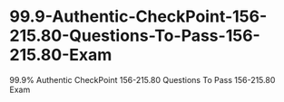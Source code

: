 # 99.9-Authentic-CheckPoint-156-215.80-Questions-To-Pass-156-215.80-Exam
99.9% Authentic CheckPoint 156-215.80 Questions To Pass 156-215.80 Exam

